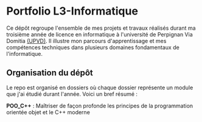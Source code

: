 # Portfolio L3-Informatique

Ce dépôt regroupe l'ensemble de mes projets et travaux réalisés durant ma troisième année de licence en informatique à l'université de Perpignan Via Domitia [(UPVD)](https://www.univ-perp.fr/). Il illustre mon parcours d'apprentissage et mes compétences techniques dans plusieurs domaines fondamentaux de l'informatique.

## Organisation du dépôt

Le repo est organisé en dossiers où chaque dossier représente un module que j'ai étudié durant l'année. Voici un bref résumé :

**POO_C++** : Maîtriser de façon profonde les principes de la programmation orientée objet et le C++ moderne
